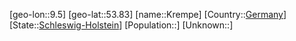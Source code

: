 ﻿---
location: [53.83,9.5]
type: City
tags:
- geo/City


SpocWebEntityId: 31633
isDeleted: false
confidential: public

---
[geo-lon::9.5]
[geo-lat::53.83]
[name::Krempe]
[Country::[Germany](geo/Continent/Europe/Germany.md)]
[State::[Schleswig-Holstein](geo/Continent/Europe/Germany/Schleswig-Holstein.md)]
[Population::]
[Unknown::]

